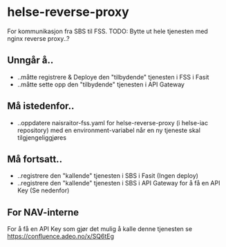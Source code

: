 # helse-reverse-proxy

For kommunikasjon fra SBS til FSS.
TODO: Bytte ut hele tjenesten med nginx reverse proxy..?

## Unngår å..
- ..måtte registrere & Deploye den "tilbydende" tjenesten i FSS i Fasit
- ..måtte sette opp den "tilbydende" tjenesten i API Gateway

## Må istedenfor..
- ..oppdatere naisraitor-fss.yaml for helse-reverse-proxy (i helse-iac repository) med en environment-variabel når en ny tjeneste skal tilgjengeliggjøres

## Må fortsatt..
- ..registrere den "kallende" tjenesten i SBS i Fasit (Ingen deploy)
- ..registrere den "kallende" tjenesten i SBS i API Gateway for å få en API Key (Se nedenfor)

## For NAV-interne
For å få en API Key som gjør det mulig å kalle denne tjenesten se https://confluence.adeo.no/x/SQ6tEg

